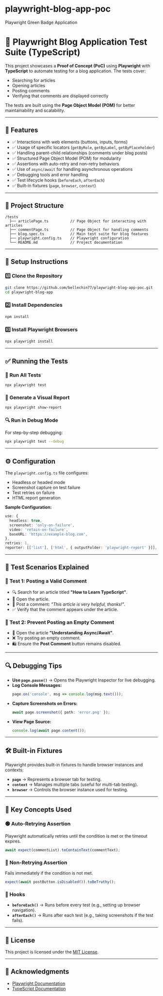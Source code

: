 # playwright-blog-app-poc
Playwright Green Badge Application 

# 📝 Playwright Blog Application Test Suite (TypeScript)

This project showcases a **Proof of Concept (PoC)** using **Playwright** with **TypeScript** to automate testing for a blog application. The tests cover:
- Searching for articles
- Opening articles
- Posting comments
- Verifying that comments are displayed correctly

The tests are built using the **Page Object Model (POM)** for better maintainability and scalability.

---

## 🚀 **Features**

- ✅ Interactions with web elements (buttons, inputs, forms)
- ✅ Usage of specific locators (`getByRole`, `getByLabel`, `getByPlaceholder`)
- ✅ Handling parent-child relationships (comments under blog posts)
- ✅ Structured Page Object Model (POM) for modularity
- ✅ Assertions with auto-retry and non-retry behaviors
- ✅ Use of `async/await` for handling asynchronous operations
- ✅ Debugging tools and error handling
- ✅ Test lifecycle hooks (`beforeEach`, `afterEach`)
- ✅ Built-in fixtures (`page`, `browser`, `context`)

---

## 📂 **Project Structure**

```
/tests
  ├── articlePage.ts          // Page Object for interacting with articles
  ├── commentPage.ts          // Page Object for handling comments
  ├── blog.spec.ts            // Main test suite for blog features
  ├── playwright.config.ts    // Playwright configuration
  └── README.md               // Project documentation
```

---

## 🔧 **Setup Instructions**

### 1️⃣ **Clone the Repository**

```bash
git clone https://github.com/bellechin77/playwright-blog-app-poc.git
cd playwright-blog-app
```

### 2️⃣ **Install Dependencies**

```bash
npm install
```

### 3️⃣ **Install Playwright Browsers**

```bash
npx playwright install
```

---

## ✅ **Running the Tests**

### 🏃 **Run All Tests**

```bash
npx playwright test
```

### 📸 **Generate a Visual Report**

```bash
npx playwright show-report
```

### 🔍 **Run in Debug Mode**

For step-by-step debugging:

```bash
npx playwright test --debug
```

---

## ⚙️ **Configuration**

The `playwright.config.ts` file configures:
- Headless or headed mode
- Screenshot capture on test failure
- Test retries on failure
- HTML report generation

**Sample Configuration:**

```typescript
use: {
  headless: true,
  screenshot: 'only-on-failure',
  video: 'retain-on-failure',
  baseURL: 'https://example-blog.com',
},
retries: 1,
reporter: [['list'], ['html', { outputFolder: 'playwright-report' }]],
```

---

## 🧪 **Test Scenarios Explained**

### 📄 **Test 1: Posting a Valid Comment**

- 🔍 Search for an article titled **"How to Learn TypeScript"**.
- 📖 Open the article.
- 💬 Post a comment: _"This article is very helpful, thanks!"_.
- ✅ Verify that the comment appears under the article.

### 🚫 **Test 2: Prevent Posting an Empty Comment**

- 📖 Open the article **"Understanding Async/Await"**.
- ❌ Try posting an empty comment.
- 🛍️ Ensure the **Post Comment** button remains disabled.

---

## 🔍 **Debugging Tips**

- **Use `page.pause()`** → Opens the Playwright Inspector for live debugging.
- **Log Console Messages:**
  ```typescript
  page.on('console', msg => console.log(msg.text()));
  ```
- **Capture Screenshots on Errors:**
  ```typescript
  await page.screenshot({ path: 'error.png' });
  ```
- **View Page Source:**
  ```typescript
  console.log(await page.content());
  ```

---

## 🛠️ **Built-in Fixtures**

Playwright provides built-in fixtures to handle browser instances and contexts:
- **`page`** → Represents a browser tab for testing.
- **`context`** → Manages multiple tabs (useful for multi-tab testing).
- **`browser`** → Controls the browser instance used for testing.

---

## 🔗 **Key Concepts Used**

### 🟢 **Auto-Retrying Assertion**

Playwright automatically retries until the condition is met or the timeout expires.

```typescript
await expect(commentList).toContainText(commentText);
```

### 🔴 **Non-Retrying Assertion**

Fails immediately if the condition is not met.

```typescript
expect(await postButton.isDisabled()).toBeTruthy();
```

### 🔁 **Hooks**

- **`beforeEach()`** → Runs before every test (e.g., setting up browser navigation).
- **`afterEach()`** → Runs after each test (e.g., taking screenshots if the test fails).

---

## 📜 **License**

This project is licensed under the [MIT License](LICENSE).

---

## 🙏 **Acknowledgments**

- [Playwright Documentation](https://playwright.dev/)
- [TypeScript Documentation](https://www.typescriptlang.org/)



